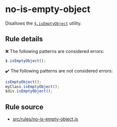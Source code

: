 # no-is-empty-object

Disallows the [`$.isEmptyObject`](https://api.jquery.com/jQuery.isEmptyObject/) utility.

## Rule details

❌ The following patterns are considered errors:
```js
$.isEmptyObject();
```

✔️ The following patterns are not considered errors:
```js
isEmptyObject();
myClass.isEmptyObject();
$div.isEmptyObject();
```

## Rule source

* [src/rules/no-is-empty-object.js](/src/rules/no-is-empty-object.js)
